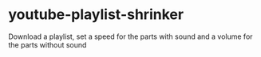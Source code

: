 # youtube-playlist-shrinker
Download a playlist, set a speed for the parts with sound and a volume for the parts without sound
